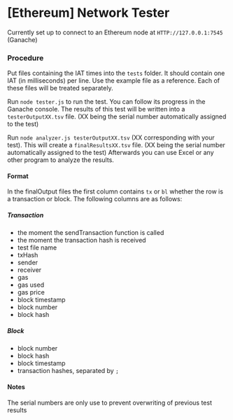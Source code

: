 # [Ethereum] Network Tester

Currently set up to connect to an Ethereum node at `HTTP://127.0.0.1:7545` (Ganache)

### Procedure

Put files containing the IAT times into the `tests` folder. It should contain one IAT (in milliseconds) per line. Use the example file as a reference. Each of these files will be treated separately.

Run `node tester.js` to run the test. You can follow its progress in the Ganache console.
The results of this test will be written into a `testerOutputXX.tsv` file. (XX being the serial number automatically assigned to the test)

Run `node analyzer.js testerOutputXX.tsv` (XX corresponding with your test). This will create a `finalResultsXX.tsv` file. (XX being the serial number automatically assigned to the test)
Afterwards you can use Excel or any other program to analyze the results.

#### Format

In the finalOutput files the first column contains `tx` or `bl` whether the row is a transaction or block. The following columns are as follows:

##### Transaction

- the moment the sendTransaction function is called
- the moment the transaction hash is received
- test file name
- txHash
- sender
- receiver
- gas
- gas used
- gas price
- block timestamp
- block number
- block hash

##### Block

- block number
- block hash
- block timestamp
- transaction hashes, separated by `;`

#### Notes

The serial numbers are only use to prevent overwriting of previous test results


